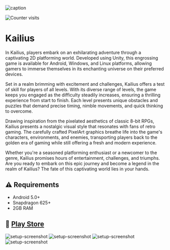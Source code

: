 ![caption](images/kailiusDemo.gif)
<div>
    <img src="https://hits-app.vercel.app/hits?url=https://github.com/walkator/kailius&bgLeft=000000&bgRight=6511c8&label=visits" alt="Counter visits"/>
</div>

# Kailius
In Kailius, players embark on an exhilarating adventure through a captivating 2D platforming world. Developed using Unity, this engrossing game is available for Android, Windows, and Linux platforms, allowing gamers to immerse themselves in its enchanting universe on their preferred devices.

Set in a realm brimming with excitement and challenges, Kailius offers a test of skill for players of all levels. With its diverse range of levels, the game keeps you engaged as the difficulty steadily increases, ensuring a thrilling experience from start to finish. Each level presents unique obstacles and puzzles that demand precise timing, nimble movements, and quick thinking to overcome.

Drawing inspiration from the pixelated aesthetics of classic 8-bit RPGs, Kailius presents a nostalgic visual style that resonates with fans of retro gaming. The carefully crafted PixelArt graphics breathe life into the game's characters, environments, and enemies, transporting players back to the golden era of gaming while still offering a fresh and modern experience.

Whether you're a seasoned platforming enthusiast or a newcomer to the genre, Kailius promises hours of entertainment, challenges, and triumphs. Are you ready to embark on this epic journey and become a legend in the realm of Kailius? The fate of this captivating world lies in your hands.

## :warning: Requirements
* Android 5.0+
* Snapdragon 625+
* 2GB RAM

## :iphone: [Play Store](https://play.google.com/store/apps/details?id=com.waniapps.Kailius.game.android)

![setup-screenshot](images/1.jpg)
![setup-screenshot](images/2.jpg)
![setup-screenshot](images/3.jpg)
![setup-screenshot](images/4.jpg)
